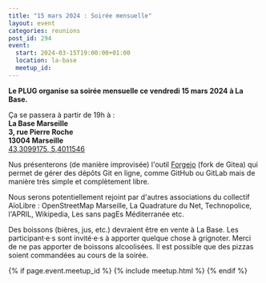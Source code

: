 ```yaml
---
title: "15 mars 2024 : Soirée mensuelle"
layout: event
categories: reunions
post_id: 294
event:
  start: 2024-03-15T19:00:00+01:00
  location: la-base
  meetup_id: 
---
```


**Le PLUG organise sa soirée mensuelle ce vendredi 15 mars 2024 à La Base.**

Ça se passera à partir de 19h à :  
**La Base Marseille**  
**3, rue Pierre Roche**  
**13004 Marseille**  
[43,3099175, 5,4011546](https://www.openstreetmap.org/node/7266092587)

Nus présenterons (de manière improvisée) l'outil [Forgejo](https://forgejo.org/) (fork de Gitea) qui permet de gérer des dépôts Git en ligne, comme  GitHub ou GitLab mais de manière très simple et complètement libre.

Nous serons potentiellement rejoint par d'autres associations du collectif AïoLibre : OpenStreetMap Marseille, La Quadrature du Net, Technopolice, l'APRIL, Wikipedia, Les sans pagEs Méditerranée etc.

Des boissons (bières, jus, etc.) devraient être en vente à La Base. Les participant·e·s sont invité·e·s à apporter quelque chose à grignoter. Merci de ne pas apporter de boissons alcoolisées. Il est possible que des pizzas soient commandées au cours de la soirée.

{% if page.event.meetup_id %}
  {% include meetup.html %}
{% endif %}
